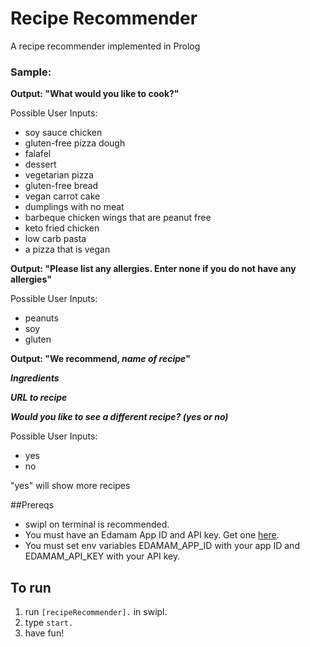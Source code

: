 # Recipe Recommender

A recipe recommender implemented in Prolog

### Sample:

**Output: "What would you like to cook?"**

Possible User Inputs:

- soy sauce chicken
- gluten-free pizza dough
- falafel
- dessert
- vegetarian pizza
- gluten-free bread
- vegan carrot cake
- dumplings with no meat
- barbeque chicken wings that are peanut free
- keto fried chicken
- low carb pasta
- a pizza that is vegan

**Output: "Please list any allergies. Enter none if you do not have any allergies"**

Possible User Inputs:

- peanuts
- soy
- gluten

**Output: "We recommend, *name of recipe*"**

***Ingredients***

***URL to recipe***

***Would you like to see a different recipe? (yes or no)***

Possible User Inputs:

- yes
- no

"yes" will show more recipes

##Prereqs

- swipl on terminal is recommended.
- You must have an Edamam App ID and API key. Get one [here](https://developer.edamam.com/edamam-recipe-api).
- You must set env variables EDAMAM_APP_ID with your app ID and EDAMAM_API_KEY with your API key.

## To run

1. run `[recipeRecommender].` in swipl.
2. type `start.`
3. have fun!

